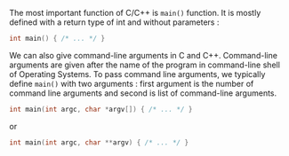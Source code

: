 The most important function of C/C++ is `main()` function. It is mostly defined with a return type of int and without parameters :

```c++
int main() { /* ... */ } 
```

We can also give command-line arguments in C and C++. Command-line arguments are given after the name of the program in command-line shell of Operating Systems.
To pass command line arguments, we typically define `main()` with two arguments : first argument is the number of command line arguments and second is list of command-line arguments.

```c++
int main(int argc, char *argv[]) { /* ... */ }
```
or
```c++
int main(int argc, char **argv) { /* ... */ }
```
